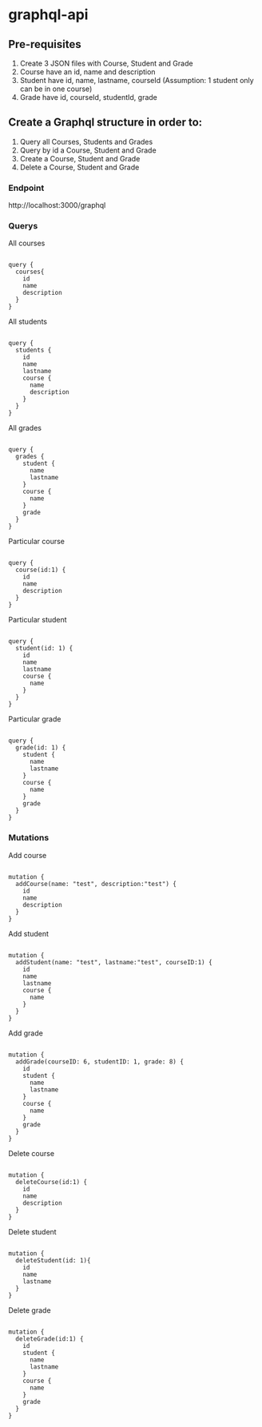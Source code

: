 <h1>graphql-api</h1>
<h2>Pre-requisites</h2>
<ol>
<li>Create 3 JSON files with Course, Student and Grade</li>
<li>Course have an id, name and description</li>
<li>Student have id, name, lastname, courseId (Assumption: 1 student only can be in one course)</li>
<li>Grade have id, courseId, studentId, grade</li>
</ol>
<h2>Create a Graphql structure in order to:</h2>
<ol>
<li>Query all Courses, Students and Grades</li>
<li>Query by id a Course, Student and Grade</li>
<li>Create a Course, Student and Grade</li>
<li>Delete a Course, Student and Grade</li>
</ol>

<h3>Endpoint</h3>
http://localhost:3000/graphql

<h3>Querys</h3>
<p>All courses</p>
<code>
query {
  courses{
    id
    name
    description
  }
}
</code>
<p>All students</p>
<code>
query {
  students {
    id
    name
    lastname
    course {
      name
      description
    }
  }
}
</code>
<p>All grades</p>
<code>
query {
  grades {
    student {
      name
      lastname
    }
    course {
      name
    }
    grade
  }
}
</code>
<p>Particular course</p>
<code>
query {
  course(id:1) {
    id
    name
    description
  }
}
</code>
<p>Particular student</p>
<code>
query {
  student(id: 1) {
    id
    name
    lastname
    course {
      name
    }
  }
}
</code>
<p>Particular grade</p>
<code>
query {
  grade(id: 1) {
    student {
      name
      lastname
    }
    course {
      name
    }
    grade
  }
}
</code>
<h3>Mutations</h3>
<p>Add course</p>
<code>
mutation {
  addCourse(name: "test", description:"test") {
    id
    name
    description
  }
}
</code>
<p>Add student</p>
<code>
mutation {
  addStudent(name: "test", lastname:"test", courseID:1) {
    id
    name
    lastname
    course {
      name
    }
  }
}
</code>
<p>Add grade</p>
<code>
mutation {
  addGrade(courseID: 6, studentID: 1, grade: 8) {
    id
    student {
      name
      lastname
    }
    course {
      name
    }
    grade
  }
}
</code>
<p>Delete course</p>
<code>
mutation {
  deleteCourse(id:1) {
    id
    name
    description
  }
}
</code>
<p>Delete student</p>
<code>
mutation {
  deleteStudent(id: 1){
    id
    name
    lastname
  }
}
</code>
<p>Delete grade</p>
<code>
mutation {
  deleteGrade(id:1) {
    id
    student {
      name
      lastname
    }
    course {
      name
    }
    grade
  }
}
</code>
